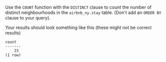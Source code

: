 Use the `COUNT` function with
the `DISTINCT` clause to count the number of
distinct neighbourhoods in the `airbnb_ny.stay` table.
(Don't add an `ORDER BY` clause to your query).

Your results should look something like this (these might not be correct results)
```
count
-------
    23
(1 row)
```